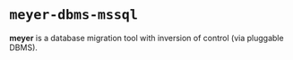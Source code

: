 # `meyer-dbms-mssql`

**meyer** is a database migration tool with inversion of control (via pluggable DBMS).
